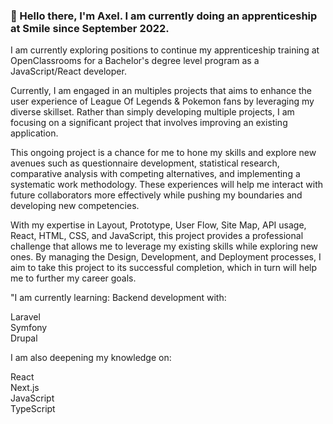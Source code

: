 ###  👋 Hello there, I'm Axel. I am currently doing an apprenticeship at Smile since September 2022.
I am currently exploring positions to continue my apprenticeship training at OpenClassrooms for a Bachelor's degree level program as a JavaScript/React developer.

Currently, I am engaged in an multiples projects that aims to enhance the user experience of League Of Legends & Pokemon fans by leveraging my diverse skillset. Rather than simply developing multiple projects, I am focusing on a significant project that involves improving an existing application.

This ongoing project is a chance for me to hone my skills and explore new avenues such as questionnaire development, statistical research, comparative analysis with competing alternatives, and implementing a systematic work methodology. These experiences will help me interact with future collaborators more effectively while pushing my boundaries and developing new competencies.

With my expertise in Layout, Prototype, User Flow, Site Map, API usage, React, HTML, CSS, and JavaScript, this project provides a professional challenge that allows me to leverage my existing skills while exploring new ones. By managing the Design, Development, and Deployment processes, I aim to take this project to its successful completion, which in turn will help me to further my career goals.
      
"I am currently learning:
Backend development with: <br>

Laravel <br>
Symfony <br>
Drupal <br>


I am also deepening my knowledge on: <br>

React <br>
Next.js <br>
JavaScript <br>
TypeScript <br>
